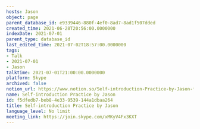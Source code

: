 ```yaml
---
hosts: Jason
object: page
parent_database_id: e9339446-880f-4ef0-8ad7-8ad1f507dded
created_time: 2021-06-28T20:56:00.0000000
indexDate: 2021-07-01
parent_type: database_id
last_edited_time: 2021-07-02T18:57:00.0000000
tags:
- Talk
- 2021-07-01
- Jason
talktime: 2021-07-01T21:00:00.0000000
platform: Skype
archived: false
notion_url: https://www.notion.so/Self-introduction-Practice-by-Jason-f5dfedb7beb84e339539144a1dbaa264
name: Self-introduction Practice by Jason
id: f5dfedb7-beb8-4e33-9539-144a1dbaa264
title: Self-introduction Practice by Jason
language_level: No limit
meeting_link: https://join.skype.com/xMKyV4Fx3KXT
---
```







